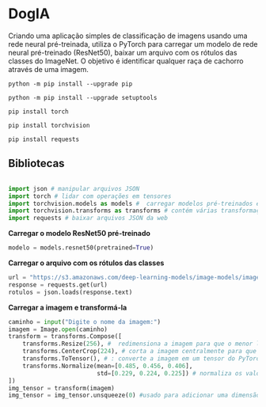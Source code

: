 # DogIA

Criando uma aplicação simples de classificação de imagens usando uma rede neural pré-treinada, utiliza o PyTorch para carregar um modelo de rede neural pré-treinado (ResNet50), baixar um arquivo com os rótulos das classes do ImageNet. O objetivo é identificar qualquer raça de cachorro através de uma imagem.

```
python -m pip install --upgrade pip 
```

```
python -m pip install --upgrade setuptools
```

```
pip install torch 
```

```
pip install torchvision
```

```
pip install requests
```

<h2> Bibliotecas </h2>

```python 

import json # manipular arquivos JSON
import torch # lidar com operações em tensores
import torchvision.models as models #  carregar modelos pré-treinados e transformar imagens
import torchvision.transforms as transforms # contém várias transformações que podem ser aplicadas em imagens usando o PyTorch
import requests # baixar arquivos JSON da web
```

<strong> Carregar o modelo ResNet50 pré-treinado </strong>

```python
modelo = models.resnet50(pretrained=True)
```

<strong> Carregar o arquivo com os rótulos das classes </strong> 
```python
url = "https://s3.amazonaws.com/deep-learning-models/image-models/imagenet_class_index.json"
response = requests.get(url)
rotulos = json.loads(response.text)
```

<strong> Carregar a imagem e transformá-la </strong>
```python
caminho = input("Digite o nome da imagem:")
imagem = Image.open(caminho)
transform = transforms.Compose([
    transforms.Resize(256), #  redimensiona a imagem para que o menor lado tenha tamanho 256 pixels.
    transforms.CenterCrop(224), # corta a imagem centralmente para que tenha tamanho 224x224 pixels.
    transforms.ToTensor(), # : converte a imagem em um tensor do PyTorch.
    transforms.Normalize(mean=[0.485, 0.456, 0.406], 
                         std=[0.229, 0.224, 0.225]) # normaliza os valores dos pixels da imagem usando a média e o desvio padrão da ImageNet, que são valores predefinidos.
])
img_tensor = transform(imagem)
img_tensor = img_tensor.unsqueeze(0) #usado para adicionar uma dimensão extra ao tensor
```
